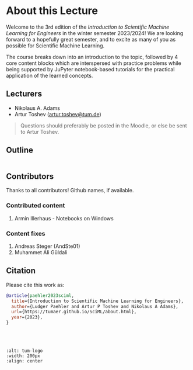 # About this Lecture

Welcome to the 3rd edition of the *Introduction to Scientific Machine Learning for Engineers* in the winter semester 2023/2024! We are looking forward to a hopefully great semester, and to excite as many of you as possible for Scientific Machine Learning.

The course breaks down into an introduction to the topic, followed by 4 core content blocks which are interspersed with practice problems while being supported by JuPyter notebook-based tutorials for the practical application of the learned concepts.

## Lecturers

- Nikolaus A. Adams
- Artur Toshev (artur.toshev@tum.de)

> Questions should preferably be posted in the Moodle, or else be sent to Artur Toshev.


## Outline

```{tableofcontents}
```


## Contributors

Thanks to all contributors! Github names, if available.

### Contributed content

1. Armin Illerhaus - Notebooks on Windows

### Content fixes

1. Andreas Steger (AndSte01)
2. Muhammet Ali Güldali


## Citation

Please cite this work as:

```bibtex
@article{paehler2023sciml,
  title={Introduction to Scientific Machine Learning for Engineers},
  author={Ludger Paehler and Artur P Toshev and Nikolaus A Adams},
  url={https://tumaer.github.io/SciML/about.html},
  year={2023},
}
```

<br>
<br>

```{image} imgs/tum_logo.png
:alt: tum-logo
:width: 200px
:align: center
```
